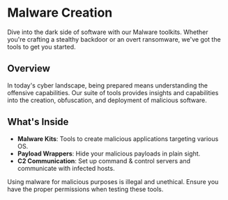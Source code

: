 # Malware Creation

Dive into the dark side of software with our Malware toolkits. Whether you're crafting a stealthy backdoor or an overt ransomware, we've got the tools to get you started.

## Overview

In today's cyber landscape, being prepared means understanding the offensive capabilities. Our suite of tools provides insights and capabilities into the creation, obfuscation, and deployment of malicious software.

## What's Inside

- **Malware Kits**: Tools to create malicious applications targeting various OS.
- **Payload Wrappers**: Hide your malicious payloads in plain sight.
- **C2 Communication**: Set up command & control servers and communicate with infected hosts.

Using malware for malicious purposes is illegal and unethical. Ensure you have the proper permissions when testing these tools.

